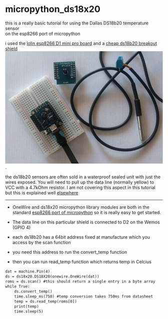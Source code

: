 # micropython_ds18x20

this is a really basic tutorial for using the Dallas DS18b20 temperature sensor  
on the esp8266 port of micropython

 i used the [lolin esp8266  D1 mini pro board](https://wiki.wemos.cc/products:d1:d1_mini_pro) and a [cheap ds18b20 breakout shield](https://www.aliexpress.com/item/DS18B20-Temperature-Sensor-Shield-For-Wemos-D1-Mini-Wemos-D1-Mini-Wifi-Extension-Board-Compatible-For/32806569797.html?spm=a2g0s.9042311.0.0.11e14c4dIqQPyq) 
![](ds18b20_pic.jpg). 

the ds18b20 sensors are often sold in a waterproof sealed unit with just the wires exposed.  You will need to pull up the data line (normally yellow) to VCC with a 4.7kOhm resistor. I am not covering this aspect in this tutorial but this is explained well [elsewhere](https://diyprojects.io/temperature-measurement-ds18b20-arduino-code-compatible-esp8266-esp32-publication-domoticz-http/)

--- 

- OneWire and ds18x20 micropython library modules are both in the standard [esp8266 port of micropython](https://micropython.org/download#esp8266) so it is really easy to get started.

- The data line on this particular shield is connected to D2 on the Wemos (GPIO 4)
- each ds18b20 has a 64bit address fixed at manufacture which you access by the scan function 
- you need this address to run the convert_temp function 
- then you can run read_temp function which returns temp in Celcius



```
dat = machine.Pin(4) 
ds = ds18x20.DS18X20(onewire.OneWire(dat))
roms = ds.scan() #this should return a single entry in a byte array
while True:
    ds.convert_temp()
    time.sleep_ms(750) #temp conversion takes 750ms from datasheet
    temp = ds.read_temp(roms[0])
    print(temp)
    time.sleep(5)
```

